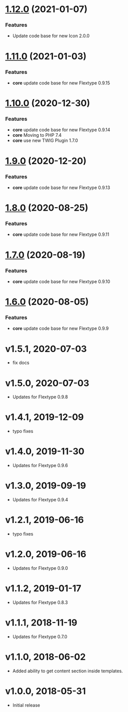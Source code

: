 <a name="1.12.0"></a>
# [1.12.0](https://github.com/flextype-plugins/section) (2021-01-07)

### Features

* Update code base for new Icon 2.0.0

<a name="1.11.0"></a>
# [1.11.0](https://github.com/flextype-plugins/section) (2021-01-03)

### Features

* **core** update code base for new Flextype 0.9.15

<a name="1.10.0"></a>
# [1.10.0](https://github.com/flextype-plugins/section) (2020-12-30)

### Features

* **core** update code base for new Flextype 0.9.14
* **core** Moving to PHP 7.4
* **core** use new TWIG Plugin 1.7.0

<a name="1.9.0"></a>
# [1.9.0](https://github.com/flextype-plugins/section) (2020-12-20)

### Features

* **core** update code base for new Flextype 0.9.13

<a name="1.8.0"></a>
# [1.8.0](https://github.com/flextype-plugins/section) (2020-08-25)

### Features

* **core** update code base for new Flextype 0.9.11

<a name="1.7.0"></a>
# [1.7.0](https://github.com/flextype-plugins/section) (2020-08-19)

### Features

* **core** update code base for new Flextype 0.9.10

<a name="1.6.0"></a>
# [1.6.0](https://github.com/flextype-plugins/section) (2020-08-05)

### Features

* **core** update code base for new Flextype 0.9.9

# v1.5.1, 2020-07-03
* fix docs

# v1.5.0, 2020-07-03
* Updates for Flextype 0.9.8

# v1.4.1, 2019-12-09
* typo fixes

# v1.4.0, 2019-11-30
* Updates for Flextype 0.9.6

# v1.3.0, 2019-09-19
* Updates for Flextype 0.9.4

# v1.2.1, 2019-06-16
* typo fixes

# v1.2.0, 2019-06-16
* Updates for Flextype 0.9.0

# v1.1.2, 2019-01-17
* Updates for Flextype 0.8.3

# v1.1.1, 2018-11-19
* Updates for Flextype 0.7.0

# v1.1.0, 2018-06-02
* Added ability to get content section inside templates.

# v1.0.0, 2018-05-31
* Initial release
